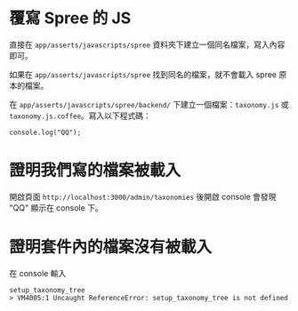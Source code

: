 # 覆寫 Spree 的 JS

直接在 `app/asserts/javascripts/spree` 資料夾下建立一個同名檔案，寫入內容即可。

如果在 `app/asserts/javascripts/spree` 找到同名的檔案，就不會載入 spree 原本的檔案。

在 `app/asserts/javascripts/spree/backend/` 下建立一個檔案：`taxonomy.js` 或 `taxonomy.js.coffee`。寫入以下程式碼：

```
console.log("QQ");
```

# 證明我們寫的檔案被載入

開啟頁面 `http://localhost:3000/admin/taxonomies` 後開啟 console 會發現 "QQ" 顯示在 console 下。

# 證明套件內的檔案沒有被載入

在 console 輸入

```
setup_taxonomy_tree
> VM4005:1 Uncaught ReferenceError: setup_taxonomy_tree is not defined
```